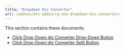 ```yaml
---
title: "Dropdown Div Converter"
url: /addons/ats-addon/rg-one-dropdown-div-converter/
---
```


This section contains these documents:

* [Click Drop-Down div Converter Drop-Down Button](/addons/ats-addon/rg-one-click-dropdown-div-converter-dropdown-button/)
* [Click Drop-Down div Converter Split Button](/addons/ats-addon/rg-one-click-dropdown-div-converter-split-button/)

